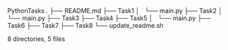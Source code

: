 PythonTasks
.
├── README.md
├── Task1
│   └── main.py
├── Task2
│   └── main.py
├── Task3
├── Task4
├── Task5
│   └── main.py
├── Task6
├── Task7
├── Task8
└── update_readme.sh

8 directories, 5 files
